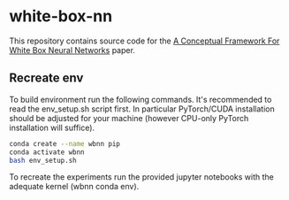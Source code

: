 # white-box-nn
This repository contains source code for the [A Conceptual Framework For White Box Neural Networks](https://arxiv.org/abs/2403.09863) paper.

## Recreate env

To build environment run the following commands. It's recommended to read the env_setup.sh script first. In particular PyTorch/CUDA installation should be adjusted for your machine (however CPU-only PyTorch installation will suffice).

```bash
conda create --name wbnn pip
conda activate wbnn
bash env_setup.sh
```

To recreate the experiments run the provided jupyter notebooks with the adequate kernel (wbnn conda env).